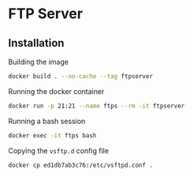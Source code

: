 # FTP Server

## Installation

Building the image

```sh
docker build . --no-cache --tag ftpserver
```

Running the docker container

```sh
docker run -p 21:21 --name ftps --rm -it ftpserver

```

Running a bash session

```sh
docker exec -it ftps bash
```

Copying the `vsftp.d` config file

```sh
docker cp ed1db7ab3c76:/etc/vsftpd.conf .
```